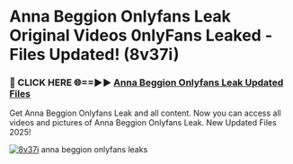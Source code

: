 # Anna Beggion Onlyfans Leak Original Videos 0nlyFans Leaked - Files Updated! (8v37i)

<h3>🔴 CLICK HERE 🌐==►► <a href="https://tinyurl.com/x26r9saj" rel="nofollow">Anna Beggion Onlyfans Leak Updated Files</a></h3>

Get Anna Beggion Onlyfans Leak and all content. Now you can access all videos and pictures of Anna Beggion Onlyfans Leak. New Updated Files 2025!

[![8v37i](https://i.imgur.com/LkgZPqh.gif)](https://tinyurl.com/x26r9saj)
anna beggion onlyfans leaks